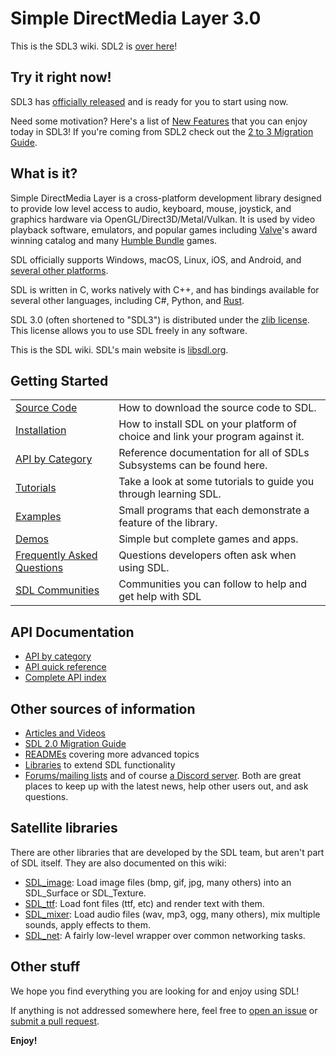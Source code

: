 # Simple DirectMedia Layer 3.0

This is the SDL3 wiki. SDL2 is [over here](/SDL2)!

## Try it right now!

SDL3 has [officially released](https://github.com/libsdl-org/SDL/releases) and is ready for you to start using now.

Need some motivation? Here's a list of [New Features](NewFeatures) that you can
enjoy today in SDL3! If you're coming from SDL2 check out the [2 to 3 Migration Guide](README-migration).

## What is it?

Simple DirectMedia Layer is a cross-platform development library designed to
provide low level access to audio, keyboard, mouse, joystick, and graphics
hardware via OpenGL/Direct3D/Metal/Vulkan. It is used by video playback
software, emulators, and popular games including
[Valve](https://valvesoftware.com)'s award winning catalog and many
[Humble Bundle](https://www.humblebundle.com) games.

SDL officially supports Windows, macOS, Linux, iOS, and Android, and [several other platforms](README-platforms.md).

SDL is written in C, works natively with C++, and has bindings available for
several other languages, including C#, Python, and [Rust](https://crates.io/crates/sdl3).

SDL 3.0 (often shortened to "SDL3") is distributed under the
[zlib license](https://www.libsdl.org/license.php). This license allows you
to use SDL freely in any software.

This is the SDL wiki. SDL's main website is [libsdl.org](https://libsdl.org/).

## Getting Started

|                                                 |                                             |
| ------------------------------------------------| --------------------------------------------|
| [Source Code](SourceCode)                       | How to download the source code to SDL.     |
| [Installation](https://github.com/libsdl-org/SDL/blob/main/INSTALL.md) | How to install SDL on your platform of choice and link your program against it. |
| [API by Category](APIByCategory)                | Reference documentation for all of SDLs Subsystems can be found here. |
| [Tutorials](Tutorials)                          | Take a look at some tutorials to guide you through learning SDL. |
| [Examples](https://examples.libsdl.org/SDL3/)   | Small programs that each demonstrate a feature of the library. |
| [Demos](https://examples.libsdl.org/SDL3/demo/) | Simple but complete games and apps. |
| [Frequently Asked Questions](FAQDevelopment)    | Questions developers often ask when using SDL. |
| [SDL Communities](FAQCommunities)               | Communities you can follow to help and get help with SDL |

## API Documentation

- [API by category](APIByCategory)
- [API quick reference](QuickReference)
- [Complete API index](CategoryAPI)

## Other sources of information

- [Articles and Videos](Articles)
- [SDL 2.0 Migration Guide](README-migration)
- [READMEs](READMEs) covering more advanced topics
- [Libraries](Libraries) to extend SDL functionality
- [Forums/mailing lists](https://discourse.libsdl.org/) and of course [a Discord server](https://discord.gg/BwpFGBWsv8). Both are great places
  to keep up with the latest news, help other users out, and ask questions.

## Satellite libraries

There are other libraries that are developed by the SDL team, but aren't part of SDL itself. They are also documented on this wiki:

- [SDL_image](/SDL3_image): Load image files (bmp, gif, jpg, many others) into an SDL_Surface or SDL_Texture.
- [SDL_ttf](/SDL3_ttf): Load font files (ttf, etc) and render text with them.
- [SDL_mixer](/SDL3_mixer): Load audio files (wav, mp3, ogg, many others), mix multiple sounds, apply effects to them.
- [SDL_net](/SDL3_net): A fairly low-level wrapper over common networking tasks.

## Other stuff

We hope you find everything you are looking for and enjoy using SDL!

If anything is not addressed somewhere here, feel free to
[open an issue](https://github.com/libsdl-org/SDL/issues) or
[submit a pull request](https://github.com/libsdl-org/SDL/pulls).

**Enjoy!**


